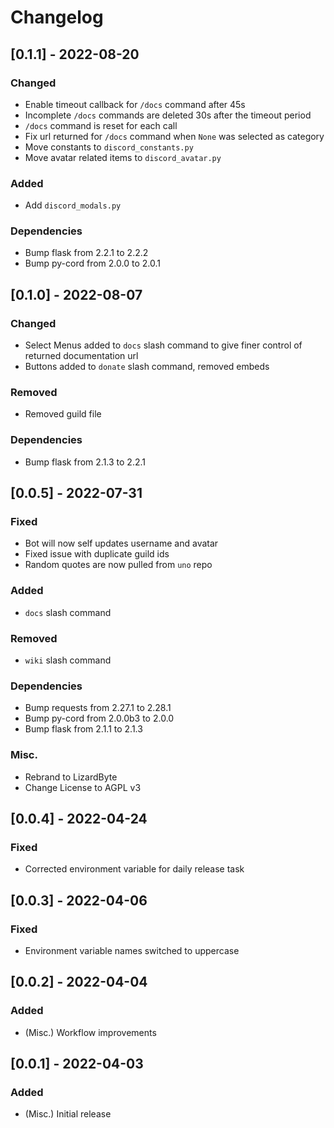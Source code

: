 # Changelog

## [0.1.1] - 2022-08-20
### Changed
- Enable timeout callback for `/docs` command after 45s
- Incomplete `/docs` commands are deleted 30s after the timeout period
- `/docs` command is reset for each call
- Fix url returned for `/docs` command when `None` was selected as category
- Move constants to `discord_constants.py`
- Move avatar related items to `discord_avatar.py`
### Added
- Add `discord_modals.py`
### Dependencies
- Bump flask from 2.2.1 to 2.2.2
- Bump py-cord from 2.0.0 to 2.0.1


## [0.1.0] - 2022-08-07
### Changed
- Select Menus added to `docs` slash command to give finer control of returned documentation url
- Buttons added to `donate` slash command, removed embeds
### Removed
- Removed guild file
### Dependencies
- Bump flask from 2.1.3 to 2.2.1

## [0.0.5] - 2022-07-31
### Fixed
- Bot will now self updates username and avatar
- Fixed issue with duplicate guild ids
- Random quotes are now pulled from `uno` repo
### Added
- `docs` slash command
### Removed
- `wiki` slash command
### Dependencies
- Bump requests from 2.27.1 to 2.28.1
- Bump py-cord from 2.0.0b3 to 2.0.0
- Bump flask from 2.1.1 to 2.1.3
### Misc.
- Rebrand to LizardByte
- Change License to AGPL v3

## [0.0.4] - 2022-04-24
### Fixed
- Corrected environment variable for daily release task

## [0.0.3] - 2022-04-06
### Fixed
- Environment variable names switched to uppercase

## [0.0.2] - 2022-04-04
### Added
- (Misc.) Workflow improvements

## [0.0.1] - 2022-04-03
### Added
- (Misc.) Initial release
